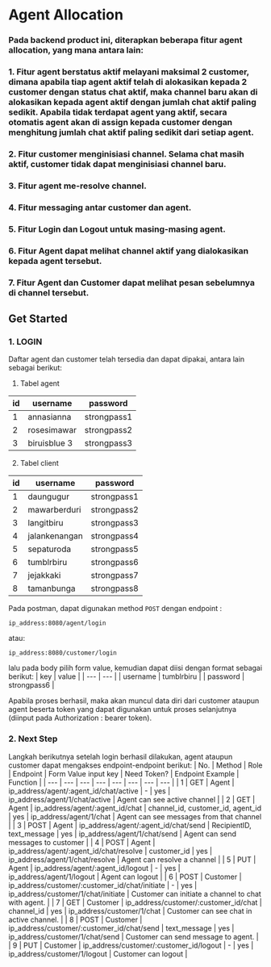 ﻿# Agent Allocation

### Pada backend product ini, diterapkan beberapa fitur agent allocation, yang mana antara lain:
### 1. Fitur agent berstatus aktif melayani maksimal 2 customer, dimana apabila tiap agent aktif telah di alokasikan kepada 2 customer dengan status chat aktif, maka channel baru akan di alokasikan kepada agent aktif dengan jumlah chat aktif paling sedikit. Apabila tidak terdapat agent yang aktif, secara otomatis agent akan di assign kepada customer dengan menghitung jumlah chat aktif paling sedikit dari setiap agent.
### 2. Fitur customer menginisiasi channel. Selama chat masih aktif, customer tidak dapat menginisiasi channel baru.
### 3. Fitur agent me-resolve channel.
### 4. Fitur messaging antar customer dan agent.
### 5. Fitur Login dan Logout untuk masing-masing agent.
### 6. Fitur Agent dapat melihat channel aktif yang dialokasikan kepada agent tersebut.
### 7. Fitur Agent dan Customer dapat melihat pesan sebelumnya di channel tersebut.

## Get Started
### 1. LOGIN 
Daftar agent dan customer telah tersedia dan dapat dipakai, antara lain sebagai berikut:
1. Tabel agent

| id | username | password |
| --- | --- | --- |
| 1 | annasianna | strongpass1 |
| 2 | rosesimawar | strongpass2 |
| 3 | biruisblue 3 | strongpass3 |

2. Tabel client

| id | username | password |
| --- | --- | --- |
| 1 | daungugur | strongpass1 |
| 2 | mawarberduri | strongpass2 |
| 3 | langitbiru | strongpass3 |
| 4 | jalankenangan | strongpass4 |
| 5 | sepaturoda | strongpass5 |
| 6 | tumblrbiru | strongpass6 |
| 7 | jejakkaki | strongpass7 |
| 8 | tamanbunga | strongpass8 |

Pada postman, dapat digunakan method `POST` dengan endpoint :

```
ip_address:8080/agent/login
```
atau:
```
ip_address:8080/customer/login
```
lalu pada body pilih form value, kemudian dapat diisi dengan format sebagai berikut:
| key | value |
| --- | --- |
| username | tumblrbiru |
| password | strongpass6 |

Apabila proses berhasil, maka akan muncul data diri dari customer ataupun agent beserta token yang dapat digunakan untuk proses selanjutnya (diinput pada Authorization : bearer token).

### 2. Next Step
Langkah berikutnya setelah login berhasil dilakukan, agent ataupun customer dapat mengakses endpoint-endpoint berikut:
| No. | Method | Role | Endpoint | Form Value input key | Need Token? | Endpoint Example | Function |
| --- | --- | --- | --- | --- | --- | --- | --- |
| 1 | GET | Agent | ip_address/agent/:agent_id/chat/active | - | yes | ip_address/agent/1/chat/active | Agent can see active channel |
| 2 | GET | Agent | ip_address/agent/:agent_id/chat | channel_id, customer_id, agent_id | yes | ip_address/agent/1/chat | Agent can see messages from that channel |
| 3 | POST | Agent | ip_address/agent/:agent_id/chat/send | RecipientID, text_message | yes | ip_address/agent/1/chat/send | Agent can send messages to customer |
| 4 | POST | Agent | ip_address/agent/:agent_id/chat/resolve | customer_id | yes | ip_address/agent/1/chat/resolve | Agent can resolve a channel |
| 5 | PUT | Agent | ip_address/agent/:agent_id/logout | - | yes | ip_address/agent/1/logout | Agent can logout |
| 6 | POST | Customer | ip_address/customer/:customer_id/chat/initiate | - | yes | ip_address/customer/1/chat/initiate | Customer can initiate a channel to chat with agent. |
| 7 | GET | Customer | ip_address/customer/:customer_id/chat | channel_id | yes | ip_address/customer/1/chat | Customer can see chat in active channel. |
| 8 | POST | Customer | ip_address/customer/:customer_id/chat/send | text_message | yes | ip_address/customer/1/chat/send | Customer can send message to agent. |
| 9 | PUT | Customer | ip_address/customer/:customer_id/logout | - | yes | ip_address/customer/1/logout | Customer can logout |
